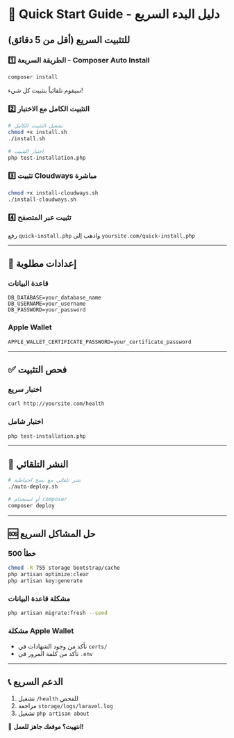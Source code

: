 # 🚀 Quick Start Guide - دليل البدء السريع

## للتثبيت السريع (أقل من 5 دقائق)

### 1️⃣ الطريقة السريعة - Composer Auto Install
```bash
composer install
```
سيقوم تلقائياً بتثبيت كل شيء!

### 2️⃣ التثبيت الكامل مع الاختبار
```bash
# تشغيل التثبيت الكامل
chmod +x install.sh
./install.sh

# اختبار التثبيت
php test-installation.php
```

### 3️⃣ تثبيت Cloudways مباشرة
```bash
chmod +x install-cloudways.sh
./install-cloudways.sh
```

### 4️⃣ تثبيت عبر المتصفح
رفع `quick-install.php` واذهب إلى `yoursite.com/quick-install.php`

---

## 🔧 إعدادات مطلوبة

### قاعدة البيانات
```env
DB_DATABASE=your_database_name
DB_USERNAME=your_username  
DB_PASSWORD=your_password
```

### Apple Wallet
```env
APPLE_WALLET_CERTIFICATE_PASSWORD=your_certificate_password
```

---

## ✅ فحص التثبيت

### اختبار سريع
```bash
curl http://yoursite.com/health
```

### اختبار شامل  
```bash
php test-installation.php
```

---

## 🔄 النشر التلقائي

```bash
# نشر تلقائي مع نسخ احتياطية
./auto-deploy.sh

# أو استخدام composer
composer deploy
```

---

## 🆘 حل المشاكل السريع

### خطأ 500
```bash
chmod -R 755 storage bootstrap/cache
php artisan optimize:clear
php artisan key:generate
```

### مشكلة قاعدة البيانات  
```bash
php artisan migrate:fresh --seed
```

### مشكلة Apple Wallet
- تأكد من وجود الشهادات في `certs/`
- تأكد من كلمة المرور في `.env`

---

## 📞 الدعم السريع

1. تشغيل `/health` للفحص
2. مراجعة `storage/logs/laravel.log`
3. تشغيل `php artisan about`

🎉 **انتهيت؟ موقعك جاهز للعمل!**